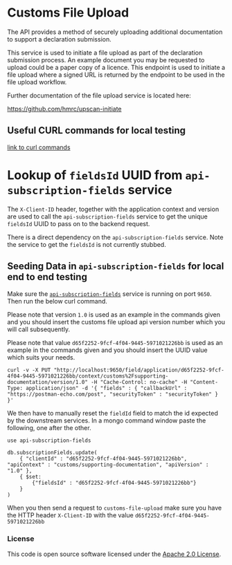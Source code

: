 # Customs File Upload

The API provides a method of securely uploading additional documentation to support a declaration submission.

This service is used to initiate a file upload as part of the declaration submission process.  An example document you may be requested to upload could be a paper copy of a licence. This endpoint is used to initiate a file upload where a signed URL is returned by the endpoint to be used in the file upload workflow. 

Further documentation of the file upload service is located here:

https://github.com/hmrc/upscan-initiate

## Useful CURL commands for local testing
[link to curl commands](docs/curl-commands.md)

# Lookup of `fieldsId` UUID from `api-subscription-fields` service
The `X-Client-ID` header, together with the application context and version are used
 to call the `api-subscription-fields` service to get the unique `fieldsId` UUID to pass on to the backend request.

There is a direct dependency on the `api-subscription-fields` service. Note the service to get the `fieldsId` is not currently stubbed. 

## Seeding Data in `api-subscription-fields` for local end to end testing

Make sure the [`api-subscription-fields`](https://github.com/hmrc/api-subscription-fields) service is running on port `9650`. Then run the below curl command.

Please note that version `1.0` is used as an example in the commands given and you should insert the customs file upload api version number which you will call subsequently.

Please note that value `d65f2252-9fcf-4f04-9445-5971021226bb` is used as an example in the commands given and you should insert the UUID value which suits your needs.

    curl -v -X PUT "http://localhost:9650/field/application/d65f2252-9fcf-4f04-9445-5971021226bb/context/customs%2Fsupporting-documentation/version/1.0" -H "Cache-Control: no-cache" -H "Content-Type: application/json" -d '{ "fields" : { "callbackUrl" : "https://postman-echo.com/post", "securityToken" : "securityToken" } }'

We then have to manually reset the `fieldId` field to match the id expected by the downstream services. In a mongo command
window paste the following, one after the other.

    use api-subscription-fields

    db.subscriptionFields.update(
        { "clientId" : "d65f2252-9fcf-4f04-9445-5971021226bb", "apiContext" : "customs/supporting-documentation", "apiVersion" : "1.0" },
        { $set:
            {"fieldsId" : "d65f2252-9fcf-4f04-9445-5971021226bb"}
        }
    )
    
When you then send a request to `customs-file-upload` make sure you have the HTTP header `X-Client-ID` with the value `d65f2252-9fcf-4f04-9445-5971021226bb`
    
### License

This code is open source software licensed under the [Apache 2.0 License]("http://www.apache.org/licenses/LICENSE-2.0.html").
